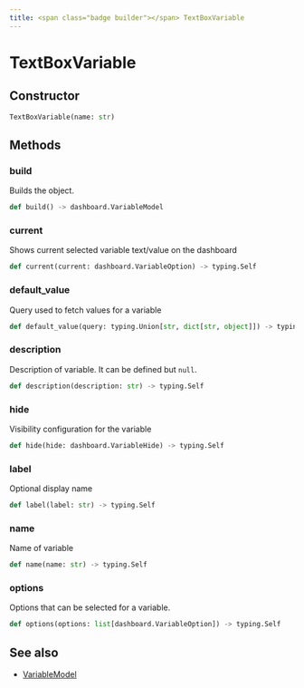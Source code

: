 ```yaml
---
title: <span class="badge builder"></span> TextBoxVariable
---
```

# <span class="badge builder"></span> TextBoxVariable

## Constructor

```python
TextBoxVariable(name: str)
```
## Methods

### <span class="badge object-method"></span> build

Builds the object.

```python
def build() -> dashboard.VariableModel
```

### <span class="badge object-method"></span> current

Shows current selected variable text/value on the dashboard

```python
def current(current: dashboard.VariableOption) -> typing.Self
```

### <span class="badge object-method"></span> default_value

Query used to fetch values for a variable

```python
def default_value(query: typing.Union[str, dict[str, object]]) -> typing.Self
```

### <span class="badge object-method"></span> description

Description of variable. It can be defined but `null`.

```python
def description(description: str) -> typing.Self
```

### <span class="badge object-method"></span> hide

Visibility configuration for the variable

```python
def hide(hide: dashboard.VariableHide) -> typing.Self
```

### <span class="badge object-method"></span> label

Optional display name

```python
def label(label: str) -> typing.Self
```

### <span class="badge object-method"></span> name

Name of variable

```python
def name(name: str) -> typing.Self
```

### <span class="badge object-method"></span> options

Options that can be selected for a variable.

```python
def options(options: list[dashboard.VariableOption]) -> typing.Self
```

## See also

 * <span class="badge object-type-class"></span> [VariableModel](./object-VariableModel.md)
